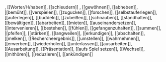 , [[Worter/H/haben]], [[schleudern]]
, [[gewöhnen]], [[abheben]], [[bemüht]], [[verspielen]], [[zugucken]], [[forschen]], [[selbstauferlegen]], [[auferlegen]], [[buddeln]], [[zubeißen]], [[schnauben]], [[standhalten]], [[bewältigen]], [[abarbeiten]], [[mieten]], [[auseinandersetzen]], [[intervenieren]], [[bestehen]], [[fühlen]], [[gefangenzuhalten]], [[summen]], [[pfeifen]], [[stärken]], [[langweilen]], [[erkundigen]], [[abschalten]], [[melken]], [[Rechercheergebnis]], [[umstellen]], [[wahrnehmen]], [[erwerben]], [[wiederholen]], [[unterlassen]], [[ausarbeiten]], [[Ausarbeitung]], [[Präsentation]], [[aufs Spiel setzen]], [[Wechsel]], [[mithören]], [[reduzieren]], [[ankündigen]]